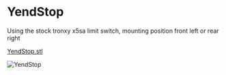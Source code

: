 # YendStop

Using the stock tronxy x5sa limit switch, mounting position front left or rear right

[YendStop.stl](YendStop.stl)

![YendStop](yendstop.jpg)